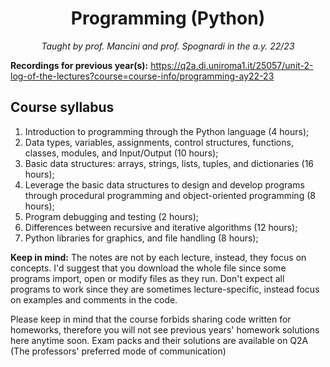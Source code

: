 <h1 align="center">Programming (Python)</h1>
<p align="center"><i>Taught by prof. Mancini and prof. Spognardi in the a.y. 22/23</i></p>

**Recordings for previous year(s):** https://q2a.di.uniroma1.it/25057/unit-2-log-of-the-lectures?course=course-info/programming-ay22-23

## Course syllabus
1. Introduction to programming through the Python language (4 hours);
2. Data types, variables, assignments, control structures, functions, classes, modules, and Input/Output (10 hours);
3.  Basic data structures: arrays, strings, lists, tuples, and dictionaries (16 hours);
4. Leverage the basic data structures to design and develop programs through procedural programming and object-oriented programming (8 hours);
5. Program debugging and testing (2 hours);
6. Differences between recursive and iterative algorithms (12 hours);
7. Python libraries for graphics, and file handling (8 hours);

**Keep in mind:** The notes are not by each lecture, instead, they focus on concepts. I'd suggest that you download the whole file since some programs import, open or modify files as they run. Don't expect all programs to work since they are sometimes lecture-specific, instead focus on examples and comments in the code.

Please keep in mind that the course forbids sharing code written for homeworks, therefore you will not see previous years' homework solutions here anytime soon.
Exam packs and their solutions are available on Q2A (The professors' preferred mode of communication)
